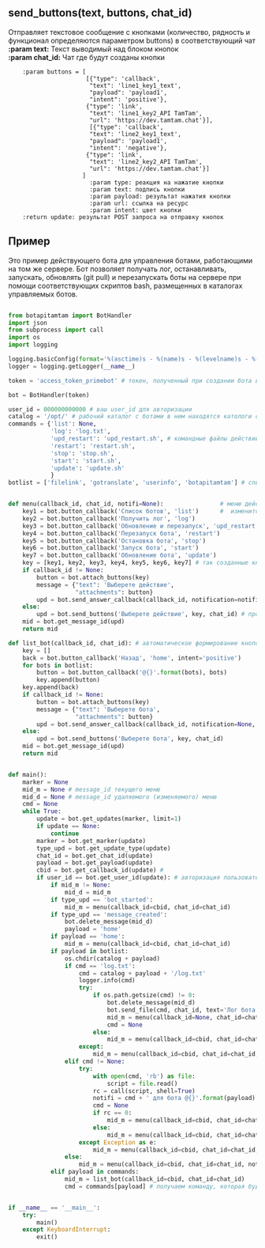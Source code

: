 ## send_buttons(text, buttons, chat_id)  
Отправляет текстовое сообщение с кнопками (количество, рядность и функционал определяются параметром buttons) в соответствующий чат  
**:param text:** Текст выводимый над блоком кнопок  
**:param chat_id:** Чат где будут созданы кнопки  

        :param buttons = [
                          [{"type": 'callback',
                           "text": 'line1_key1_text',
                           "payload": 'payload1',
                           "intent": 'positive'},
                          {"type": 'link',
                           "text": 'line1_key2_API TamTam',
                           "url": 'https://dev.tamtam.chat'}],
                           [{"type": 'callback',
                           "text": 'line2_key1_text',
                           "payload": 'payload1',
                           "intent": 'negative'},
                          {"type": 'link',
                           "text": 'line2_key2_API TamTam',
                           "url": 'https://dev.tamtam.chat'}]
                         ]
                           :param type: реакция на нажатие кнопки
                           :param text: подпись кнопки
                           :param payload: результат нажатия кнопки
                           :param url: ссылка на ресурс
                           :param intent: цвет кнопки
        :return update: результат POST запроса на отправку кнопок
        
## Пример  
Это пример действующего бота для управления ботами, работающими на том же сервере. Бот позволяет получать лог, останавливать, запускать, обновлять (git pull) и  перезапускать боты на сервере при помощи соответствующих скриптов bash, размещенных в каталогах управляемых ботов.   
```python

from botapitamtam import BotHandler
import json
from subprocess import call
import os
import logging

logging.basicConfig(format='%(asctime)s - %(name)s - %(levelname)s - %(message)s', level=logging.INFO)
logger = logging.getLogger(__name__)

token = 'access_token_primebot' # токен, полученный при создании бота в @PrimeBot

bot = BotHandler(token)

user_id = 000000000000 # ваш user_id для авторизации
catalog = '/opt/' # рабочий каталог с ботами в нем находятся катологи с ботами
commands = {'list': None,                     
            'log': 'log.txt',
            'upd_restart': 'upd_restart.sh', # командные файлы действий с ботами (должны находится в каталоге каждого бота)
            'restart': 'restart.sh',
            'stop': 'stop.sh',
            'start': 'start.sh',
            'update': 'update.sh'
            }
botlist = ['filelink', 'gotranslate', 'userinfo', 'botapitamtam'] # список имен ботов (должны совпадать с именами каталогов                                                                                             ботов)


def menu(callback_id, chat_id, notifi=None):                # меню действий с ботами, если callback_id не None - меню
    key1 = bot.button_callback('Список ботов', 'list')      #  изменится, иначе сформируется заново
    key2 = bot.button_callback('Получить лог', 'log')
    key3 = bot.button_callback('Обновление и перезапуск', 'upd_restart')
    key4 = bot.button_callback('Перезапуск бота', 'restart')
    key5 = bot.button_callback('Остановка бота', 'stop')
    key6 = bot.button_callback('Запуск бота', 'start')
    key7 = bot.button_callback('Обновление бота', 'update')
    key = [key1, key2, key3, key4, key5, key6, key7] # так созданные кнопки формируются в столбец
    if callback_id != None:
        button = bot.attach_buttons(key) 
        message = {"text": 'Выберете действие',
                   "attachments": button}
        upd = bot.send_answer_callback(callback_id, notification=notifi, message=message) # отправляем кнопки с возможностью                                                                                              их изменения
    else:
        upd = bot.send_buttons('Выберете действие', key, chat_id) # простая отправка кнопок
    mid = bot.get_message_id(upd)
    return mid

def list_bot(callback_id, chat_id): # автоматическое формирование кнопок с именами ботов (выводится аналогично menu() )
    key = []
    back = bot.button_callback('Назад', 'home', intent='positive')
    for bots in botlist:
        button = bot.button_callback('@{}'.format(bots), bots)
        key.append(button)
    key.append(back)
    if callback_id != None:
        button = bot.attach_buttons(key)
        message = {"text": 'Выберете бота',
                   "attachments": button}
        upd = bot.send_answer_callback(callback_id, notification=None, message=message)
    else:
        upd = bot.send_buttons('Выберете бота', key, chat_id)
    mid = bot.get_message_id(upd)
    return mid


def main():
    marker = None
    mid_m = None # message_id текущего меню
    mid_d = None # message_id удаляемого (изменяемого) меню
    cmd = None
    while True:
        update = bot.get_updates(marker, limit=1)
        if update == None:
            continue
        marker = bot.get_marker(update)
        type_upd = bot.get_update_type(update)
        chat_id = bot.get_chat_id(update)
        payload = bot.get_payload(update)
        cbid = bot.get_callback_id(update) # 
        if user_id == bot.get_user_id(update): # авторизация пользователя бота по user_id
            if mid_m != None:
                mid_d = mid_m
            if type_upd == 'bot_started':
                mid_m = menu(callback_id=cbid, chat_id=chat_id)
            if type_upd == 'message_created':
                bot.delete_message(mid_d)
                payload = 'home'
            if payload == 'home':
                mid_m = menu(callback_id=cbid, chat_id=chat_id)
            if payload in botlist:
                os.chdir(catalog + payload)
                if cmd == 'log.txt':
                    cmd = catalog + payload + '/log.txt'
                    logger.info(cmd)
                    try:
                        if os.path.getsize(cmd) != 0:
                            bot.delete_message(mid_d)
                            bot.send_file(cmd, chat_id, text='Лог бота @{}'.format(payload))
                            mid_m = menu(callback_id=None, chat_id=chat_id)
                            cmd = None
                        else:
                            mid_m = menu(callback_id=cbid, chat_id=chat_id, notifi='Лог пустой')
                    except:
                        mid_m = menu(callback_id=cbid, chat_id=chat_id, notifi='Лог пустой')
                elif cmd != None:
                    try:
                        with open(cmd, 'rb') as file:
                            script = file.read()
                        rc = call(script, shell=True)
                        notifi = cmd + ' для бота @{}'.format(payload) + ' выполнил'
                        cmd = None
                        if rc == 0:
                            mid_m = menu(callback_id=cbid, chat_id=chat_id, notifi=notifi)
                        else:
                            mid_m = menu(callback_id=cbid, chat_id=chat_id, notifi='Жду команду')
                    except Exception as e:
                        mid_m = menu(callback_id=cbid, chat_id=chat_id, notifi=str(e))
                else:
                    mid_m = menu(callback_id=cbid, chat_id=chat_id, notifi='Жду команду')
            elif payload in commands:
                mid_m = list_bot(callback_id=cbid, chat_id=chat_id)
                cmd = commands[payload] # получаем команду, которая будет исполнена в следующем цикле 


if __name__ == '__main__':
    try:
        main()
    except KeyboardInterrupt:
        exit()
```
